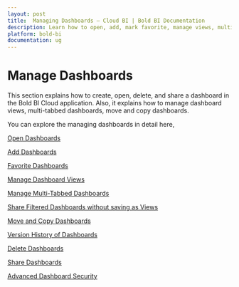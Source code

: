 ```yaml
---
layout: post
title:  Managing Dashboards – Cloud BI | Bold BI Documentation
description: Learn how to open, add, mark favorite, manage views, multi-tabbed dashboards, share, move, copy and clone dashboards in cloud-hosted Bold BI.
platform: bold-bi
documentation: ug
---
```


# Manage Dashboards

This section explains how to create, open, delete, and share a dashboard in the Bold BI Cloud application. Also, it explains how to manage dashboard views, multi-tabbed dashboards, move and copy dashboards.

You can explore the managing dashboards in detail here,

[Open Dashboards](/cloud-bi/managing-resources/manage-dashboards/open-dashboards/)

[Add Dashboards](/cloud-bi/managing-resources/manage-dashboards/add-dashboards/)

[Favorite Dashboards](/cloud-bi/managing-resources/manage-dashboards/favorite-dashboards/)

[Manage Dashboard Views](/cloud-bi/managing-resources/manage-dashboards/manage-dashboard-views/)

[Manage Multi-Tabbed Dashboards](/cloud-bi/managing-resources/manage-dashboards/manage-multi-tabbed-dashboards/)

[Share Filtered Dashboards without saving as Views](/cloud-bi/managing-resources/manage-dashboards/share-filtered-dashboards-without-save-views/)

[Move and Copy Dashboards](/cloud-bi/managing-resources/manage-dashboards/move-and-copy-dashboards/)

[Version History of Dashboards](/cloud-bi/managing-resources/manage-dashboards/version-history-of-dashboards/)

[Delete Dashboards](/cloud-bi/managing-resources/manage-dashboards/delete-dashboards/)

[Share Dashboards](/cloud-bi/managing-resources/manage-dashboards/share-dashboards/)

[Advanced Dashboard Security](/cloud-bi/managing-resources/manage-dashboards/advanced-dashboard-security/)
